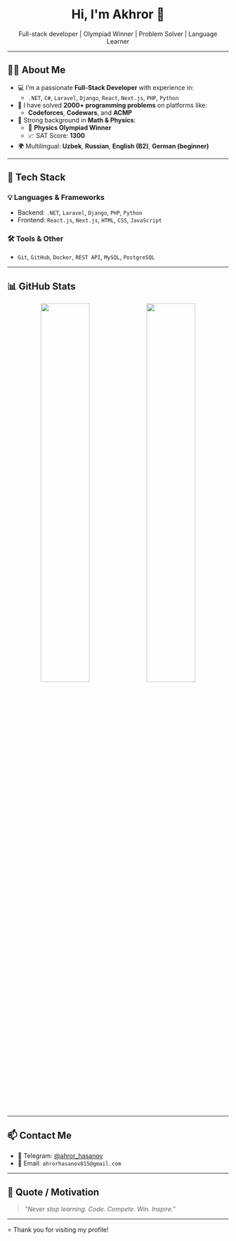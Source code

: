 <h1 align="center">Hi, I'm Akhror 👋</h1>

<p align="center">
  Full-stack developer | Olympiad Winner | Problem Solver | Language Learner
</p>

---

## 👨‍💻 About Me

- 💻 I’m a passionate **Full-Stack Developer** with experience in:
  - `.NET`, `C#`, `Laravel`, `Django`, `React`, `Next.js`, `PHP`, `Python`
- 🚀 I have solved **2000+ programming problems** on platforms like:
  - **Codeforces**, **Codewars**, and **ACMP**
- 🧠 Strong background in **Math & Physics**:
  - 🥇 **Physics Olympiad Winner**
  - 📈 SAT Score: **1300**
- 🌍 Multilingual: **Uzbek**, **Russian**, **English (B2)**, **German (beginner)**

---

## 🚀 Tech Stack

### 💡 Languages & Frameworks
- Backend: `.NET`, `Laravel`, `Django`, `PHP`, `Python`
- Frontend: `React.js`, `Next.js`, `HTML`, `CSS`, `JavaScript`

### 🛠️ Tools & Other
- `Git`, `GitHub`, `Docker`, `REST API`, `MySQL`, `PostgreSQL`

---

## 📊 GitHub Stats

<p align="center">
  <img src="https://github-readme-stats.vercel.app/api?username=AkhrorKhasanov&show_icons=true&theme=radical" width="47%">
  <img src="https://github-readme-streak-stats.herokuapp.com?user=AkhrorKhasanov&theme=radical&date_format=M%20j%5B%2C%20Y%5D" width="47%">
</p>

---

## 📫 Contact Me

- 📱 Telegram: [@ahror_hasanov](https://t.me/ahror_hasanov)
- 📧 Email: `ahrorhasanov815@gmail.com` 

---

## 💬 Quote / Motivation

> *"Never stop learning. Code. Compete. Win. Inspire."*

---

⭐️ Thank you for visiting my profile!
